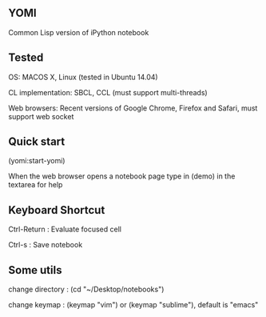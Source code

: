 ## YOMI
Common Lisp version of iPython notebook

## Tested
OS: MACOS X, Linux (tested in Ubuntu 14.04)

CL implementation: SBCL, CCL (must support multi-threads)

Web browsers: Recent versions of Google Chrome, Firefox and Safari, must support web socket


## Quick start
\(yomi:start-yomi\)

When the web browser opens a notebook page type in (demo) in the textarea for help


## Keyboard Shortcut
Ctrl-Return : Evaluate focused cell

Ctrl-s : Save notebook

## Some utils
change directory : (cd "~/Desktop/notebooks")

change keymap : (keymap "vim") or (keymap "sublime"), default is "emacs"



